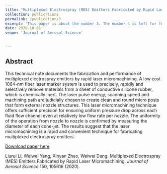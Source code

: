 ```yaml
---
title: "Multiplexed Electrospray (MES) Emitters Fabricated by Rapid Laser Micromachining."
collection: publications
permalink: /publication/3
excerpt: 'This paper is about the number 3. The number 4 is left for future work.'
date: 2020-10-01
venue: 'Journal of Aerosol Science'


---
```

Abstract
------
This technical note documents the fabrication and performance of multiplexed electrospray emitters by rapid laser micromachining. A low cost 1064-nm fiber laser marker system is used to precisely, rapidly and selectively remove materials from a sheet of conductive silicone rubber, which is chemically inert. The laser pulse energy, scanning speed and machining path are judicially chosen to create clean and round micro posts that form
external nozzle structures. This laser micromachining technique offers sufficient precision for ensuring uniform pressure drop across each fluid flow channel even at relatively low flow rate per nozzle. The uniformity of the operation from nozzle to nozzle is confirmed by measuring the diameter of each cone-jet. The results suggest that the laser micromachining is a rapid and convenient technique for fabricating multiplexed electrospray emitters.

[Download paper here](http://liliurui8965.github.io/1.github.io/files/MultiplexedElectrospray.pdf)

Liurui Li, Weiwei Yang, Xinyan Zhao, Weiwei Deng. Multiplexed Electrospray (MES) Emitters Fabricated by Rapid Laser Micromachining. *Journal of Aerosol Science* 150, 105616 (2020).
